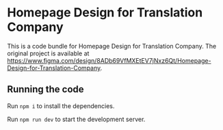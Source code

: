
  # Homepage Design for Translation Company

  This is a code bundle for Homepage Design for Translation Company. The original project is available at https://www.figma.com/design/8ADb69VfMXEtEV7jNxz6Qt/Homepage-Design-for-Translation-Company.

  ## Running the code

  Run `npm i` to install the dependencies.

  Run `npm run dev` to start the development server.
  
